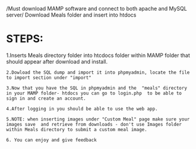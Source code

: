 /Must download MAMP software and connect to both apache and MySQL server/
Download Meals folder and insert into htdocs

<h1>STEPS:</h1>

  <p>1.Inserts Meals directory folder into htcdocs folder within MAMP folder that should appear after download and install.
    
    2.Dowload the SQL dump and import it into phpmyadmin, locate the file to import section under "import"
    
    3.Now that you have the SQL in phpmyadmin and the  "meals" directory in your MAMP folder- htdocs you can go to login.php  to be able to sign in and create an account.
    
    4.After logging in you should be able to use the web app.
    
    5.NOTE: when inserting images under "Custom Meal" page make sure your images save  and retrieve from downloads - don't use Images folder within Meals directory to submit a custom meal image.
      
    6. You can enjoy and give feedback
  </p>
